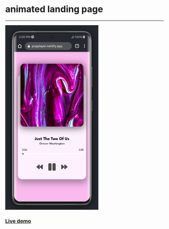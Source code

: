 # animated landing page
----------
![screenshot](https://github.com/chiefEbube/music-player/blob/main/img/screenshot.png?raw=true)
### [Live demo](https://popplayer.netlify.app)